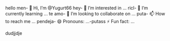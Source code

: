 hello men- 👋 Hi, I’m @Yugurt66
hey- 👀 I’m interested in ...
ricl- 🌱 I’m currently learning ...
te amo- 💞️ I’m looking to collaborate on ...
puta- 📫 How to reach me ...
pendeja- 😄 Pronouns:  ...-putass ⚡ Fun fact: ...

<!---
Yugurt66/Yugurt66 is a ✨ special ✨ repository because its `README.md` (this file) appears on your GitHub profile.
You can click the Preview link to take a look at your changes.
--->
dudjjdje
